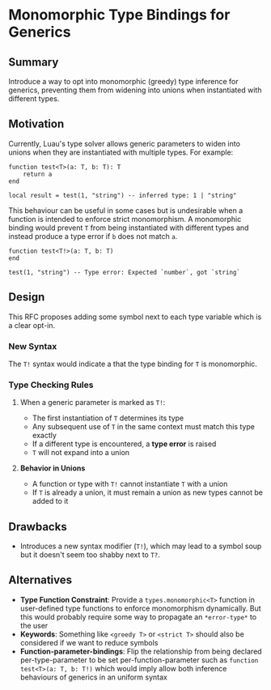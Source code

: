 # Monomorphic Type Bindings for Generics

## Summary  

Introduce a way to opt into monomorphic (greedy) type inference for generics, preventing them from widening into unions when instantiated with different types.

## Motivation  

Currently, Luau's type solver allows generic parameters to widen into unions when they are instantiated with multiple types. For example:  

```luau
function test<T>(a: T, b: T): T
    return a
end

local result = test(1, "string") -- inferred type: 1 | "string"
```

This behaviour can be useful in some cases but is undesirable when a function is intended to enforce strict monomorphism. A monomorphic binding would prevent `T` from being instantiated with different types and instead produce a type error if `b` does not match `a`.  

```luau
function test<T!>(a: T, b: T)
end

test(1, "string") -- Type error: Expected `number`, got `string`
```

## Design  

This RFC proposes adding some symbol next to each type variable which is a clear opt-in.

### New Syntax  

The `T!` syntax would indicate a that the type binding for `T` is monomorphic.

### Type Checking Rules  

1. When a generic parameter is marked as `T!`:
   - The first instantiation of `T` determines its type
   - Any subsequent use of `T` in the same context must match this type exactly
   - If a different type is encountered, a **type error** is raised
   - `T` will not expand into a union

2. **Behavior in Unions**  
   - A function or type with `T!` cannot instantiate `T` with a union
   - If `T` is already a union, it must remain a union as new types cannot be added to it

## Drawbacks  

- Introduces a new syntax modifier (`T!`), which may lead to a symbol soup but it doesn't seem too shabby next to `T?`.

## Alternatives  

- **Type Function Constraint**: Provide a `types.monomorphic<T>` function in user-defined type functions to enforce monomorphism dynamically. But this would probably require some way to propagate an `*error-type*` to the user
- **Keywords**: Something like `<greedy T>` or `<strict T>` should also be considered if we want to reduce symbols
- **Function-parameter-bindings**: Flip the relationship from being declared per-type-parameter to be set per-function-parameter such as `function test<T>(a: T, b: T!)` which would imply allow both inference behaviours of generics in an uniform syntax
